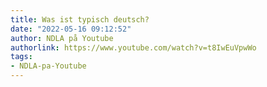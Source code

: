 ```yaml
---
title: Was ist typisch deutsch?
date: "2022-05-16 09:12:52"
author: NDLA på Youtube
authorlink: https://www.youtube.com/watch?v=t8IwEuVpwWo
tags:
- NDLA-pa-Youtube
---
```

